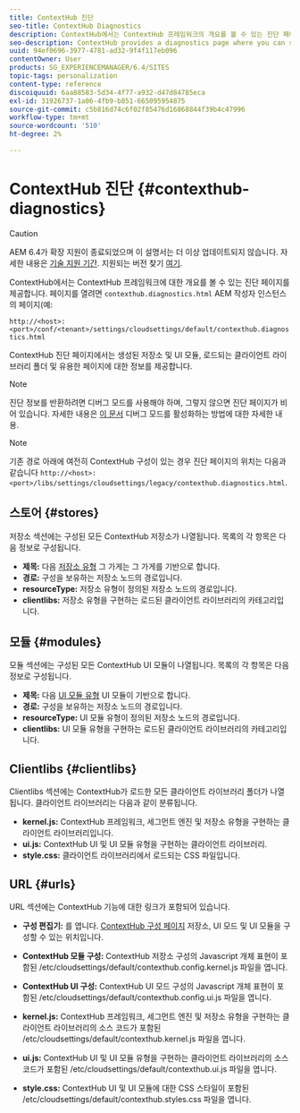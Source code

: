```yaml
---
title: ContextHub 진단
seo-title: ContextHub Diagnostics
description: ContextHub에서는 ContextHub 프레임워크의 개요를 볼 수 있는 진단 페이지를 제공합니다
seo-description: ContextHub provides a diagnostics page where you can see an overview of the ContextHub framework
uuid: 94ef0696-3977-4781-ad32-9f4f117eb096
contentOwner: User
products: SG_EXPERIENCEMANAGER/6.4/SITES
topic-tags: personalization
content-type: reference
discoiquuid: 6aa88583-5d34-4f77-a932-d47d84785eca
exl-id: 31926737-1a06-4fb9-b851-665095954875
source-git-commit: c5b816d74c6f02f85476d16868844f39b4c47996
workflow-type: tm+mt
source-wordcount: '510'
ht-degree: 2%

---
```


# ContextHub 진단 {#contexthub-diagnostics}

>[!CAUTION]
>
>AEM 6.4가 확장 지원이 종료되었으며 이 설명서는 더 이상 업데이트되지 않습니다. 자세한 내용은 [기술 지원 기간](https://helpx.adobe.com/kr/support/programs/eol-matrix.html). 지원되는 버전 찾기 [여기](https://experienceleague.adobe.com/docs/).

ContextHub에서는 ContextHub 프레임워크에 대한 개요를 볼 수 있는 진단 페이지를 제공합니다. 페이지를 열려면 `contexthub.diagnostics.html` AEM 작성자 인스턴스의 페이지(예:

`http://<host>:<port>/conf/<tenant>/settings/cloudsettings/default/contexthub.diagnostics.html`

ContextHub 진단 페이지에서는 생성된 저장소 및 UI 모듈, 로드되는 클라이언트 라이브러리 폴더 및 유용한 페이지에 대한 정보를 제공합니다.

>[!NOTE]
>
>진단 정보를 반환하려면 디버그 모드를 사용해야 하며, 그렇지 않으면 진단 페이지가 비어 있습니다. 자세한 내용은 [이 문서](/help/sites-administering/contexthub-config.md#debugging-contexthub) 디버그 모드를 활성화하는 방법에 대한 자세한 내용.

>[!NOTE]
>
>기존 경로 아래에 여전히 ContextHub 구성이 있는 경우 진단 페이지의 위치는 다음과 같습니다 `http://<host>:<port>/libs/settings/cloudsettings/legacy/contexthub.diagnostics.html`.

## 스토어 {#stores}

저장소 섹션에는 구성된 모든 ContextHub 저장소가 나열됩니다. 목록의 각 항목은 다음 정보로 구성됩니다.

* **제목:** 다음 [저장소 유형](/help/sites-developing/ch-samplestores.md) 그 가게는 그 가게를 기반으로 합니다.
* **경로:** 구성을 보유하는 저장소 노드의 경로입니다.
* **resourceType:** 저장소 유형이 정의된 저장소 노드의 경로입니다.
* **clientlibs:** 저장소 유형을 구현하는 로드된 클라이언트 라이브러리의 카테고리입니다.

## 모듈 {#modules}

모듈 섹션에는 구성된 모든 ContextHub UI 모듈이 나열됩니다. 목록의 각 항목은 다음 정보로 구성됩니다.

* **제목:** 다음 [UI 모듈 유형](/help/sites-developing/ch-samplemodules.md) UI 모듈이 기반으로 합니다.
* **경로:** 구성을 보유하는 저장소 노드의 경로입니다.
* **resourceType:** UI 모듈 유형이 정의된 저장소 노드의 경로입니다.
* **clientlibs:** UI 모듈 유형을 구현하는 로드된 클라이언트 라이브러리의 카테고리입니다.

## Clientlibs {#clientlibs}

Clientlibs 섹션에는 ContextHub가 로드한 모든 클라이언트 라이브러리 폴더가 나열됩니다. 클라이언트 라이브러리는 다음과 같이 분류됩니다.

* **kernel.js:** ContextHub 프레임워크, 세그먼트 엔진 및 저장소 유형을 구현하는 클라이언트 라이브러리입니다.
* **ui.js:** ContextHub UI 및 UI 모듈 유형을 구현하는 클라이언트 라이브러리.
* **style.css:** 클라이언트 라이브러리에서 로드되는 CSS 파일입니다.

## URL {#urls}

URL 섹션에는 ContextHub 기능에 대한 링크가 포함되어 있습니다.

* **구성 편집기:** 를 엽니다. [ContextHub 구성 페이지](/help/sites-administering/contexthub-config.md) 저장소, UI 모드 및 UI 모듈을 구성할 수 있는 위치입니다.

* **ContextHub 모듈 구성:** ContextHub 저장소 구성의 Javascript 개체 표현이 포함된 /etc/cloudsettings/default/contexthub.config.kernel.js 파일을 엽니다.
* **ContextHub UI 구성:** ContextHub UI 모드 구성의 Javascript 개체 표현이 포함된 /etc/cloudsettings/default/contexthub.config.ui.js 파일을 엽니다.
* **kernel.js:** ContextHub 프레임워크, 세그먼트 엔진 및 저장소 유형을 구현하는 클라이언트 라이브러리의 소스 코드가 포함된 /etc/cloudsettings/default/contexthub.kernel.js 파일을 엽니다.
* **ui.js:** ContextHub UI 및 UI 모듈 유형을 구현하는 클라이언트 라이브러리의 소스 코드가 포함된 /etc/cloudsettings/default/contexthub.ui.js 파일을 엽니다.
* **style.css:** ContextHub UI 및 UI 모듈에 대한 CSS 스타일이 포함된 /etc/cloudsettings/default/contexthub.styles.css 파일을 엽니다.
